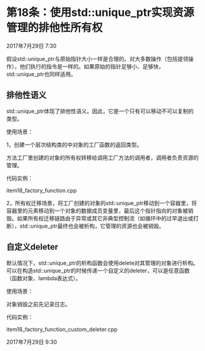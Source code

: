 # 第18条：使用std::unique_ptr实现资源管理的排他性所有权

2017年7月29日 7:30

假设std::unique_ptr与原始指针大小一样是合理的。对大多数操作（包括提领操作），他们执行的指令是一样的。如果原始的指针足够小、足够快，std::unique_ptr也同样适用。

## 排他性语义

std::unique_ptr体现了排他性语义。因此，它是一个只有可以移动不可以复制的类型。

使用场景：

1，创建一个层次结构类的中对象的工厂函数的返回类型。

方法工厂里创建的对象的所有权转移给调用工厂方法的调用者，调用者负责资源的管理。

代码实例：

item18_factory_function.cpp

2，所有权迁移场景，将工厂创建的对象的std::unique_ptr移动到一个容器里，将容器里的元素移动到一个对象的数据成员变量里，最后这个指针指向的对象被销毁。如果所有权迁移链路由于异常或其它非典型控制流（如循环中的过早退出或打断），std::unique_ptr最终也会被析构，它管理的资源也会被销毁。

## 自定义deleter

默认情况下，std::unique_ptr的析构函数会使用delete对其管理的对象进行析构。可以在构造std::unique_ptr的时候传递一个自定义的deleter，可以是任意函数（函数对象、lambda表达式）。

使用场景：

对象销毁之前先记录日志。

代码实例：

item18_factory_function_custom_deleter.cpp



2017年7月29日 9:30
